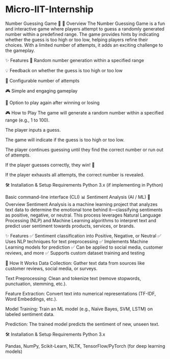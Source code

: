 # Micro-IIT-Internship
Number Guessing Game 🎯
📌 Overview
The Number Guessing Game is a fun and interactive game where players attempt to guess a randomly generated number within a predefined range. The game provides hints by indicating whether the guess is too high or too low, helping players refine their choices. With a limited number of attempts, it adds an exciting challenge to the gameplay.

✨ Features
🔢 Random number generation within a specified range

💡 Feedback on whether the guess is too high or too low

🎯 Configurable number of attempts

🎮 Simple and engaging gameplay

📌 Option to play again after winning or losing

🎮 How to Play
The game will generate a random number within a specified range (e.g., 1 to 100).

The player inputs a guess.

The game will indicate if the guess is too high or too low.

The player continues guessing until they find the correct number or run out of attempts.

If the player guesses correctly, they win! 🎉

If the player exhausts all attempts, the correct number is revealed.

🛠️ Installation & Setup
Requirements
Python 3.x (if implementing in Python)

Basic command-line interface (CLI)
📊 Sentiment Analysis (AI / ML)
📌 Overview
Sentiment Analysis is a machine learning project that analyzes text data to determine the emotional tone behind it—classifying sentiments as positive, negative, or neutral. This process leverages Natural Language Processing (NLP) and Machine Learning algorithms to interpret text and predict user sentiment towards products, services, or brands.

✨ Features
✅ Sentiment classification into Positive, Negative, or Neutral
✅ Uses NLP techniques for text preprocessing
✅ Implements Machine Learning models for prediction
✅ Can be applied to social media, customer reviews, and more
✅ Supports custom dataset training and testing

🚀 How It Works
Data Collection: Gather text data from sources like customer reviews, social media, or surveys.

Text Preprocessing: Clean and tokenize text (remove stopwords, punctuation, stemming, etc.).

Feature Extraction: Convert text into numerical representations (TF-IDF, Word Embeddings, etc.).

Model Training: Train an ML model (e.g., Naïve Bayes, SVM, LSTM) on labeled sentiment data.

Prediction: The trained model predicts the sentiment of new, unseen text.

🛠️ Installation & Setup
Requirements
Python 3.x

Pandas, NumPy, Scikit-Learn, NLTK, TensorFlow/PyTorch (for deep learning models)
